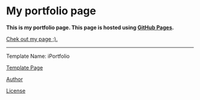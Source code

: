 # My portfolio page 
**This is my portfolio page. This page is hosted using [GitHub Pages](https://pages.github.com/).**

[Chek out my page ;).](https://masoud-babaabasi.github.io)
____
Template Name: iPortfolio

[Template Page](https://bootstrapmade.com/iportfolio-bootstrap-portfolio-websites-template/)

[Author](https://BootstrapMade.com)

[License](https://bootstrapmade.com/license/)
